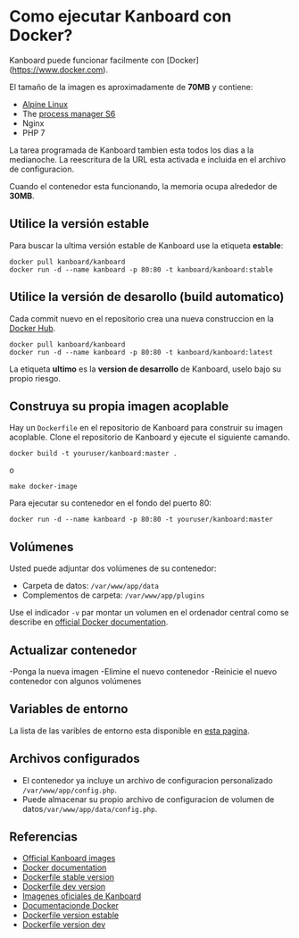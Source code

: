 Como ejecutar Kanboard con Docker?
================================

Kanboard puede funcionar facilmente con [Docker] (https://www.docker.com).

El tamaño de la imagen es aproximadamente de **70MB** y contiene:

- [Alpine Linux](http://alpinelinux.org/)
- The [process manager S6](http://skarnet.org/software/s6/)
- Nginx
- PHP 7

La tarea programada de Kanboard tambien esta todos los dias a la medianoche.
La reescritura de la URL esta activada e incluida en el archivo de configuracion.

Cuando el contenedor esta funcionando, la memoria ocupa alrededor de **30MB**.


Utilice la versión estable
----------------------

Para buscar la ultima versión estable de Kanboard use la etiqueta **estable**:

```bash---terminal
docker pull kanboard/kanboard
docker run -d --name kanboard -p 80:80 -t kanboard/kanboard:stable
```

Utilice la versión de desarollo (build automatico)
---------------------------------------------

Cada commit nuevo en el repositorio crea una nueva construccion en la [Docker Hub](https://registry.hub.docker.com/u/kanboard/kanboard/).


```bash---terminal
docker pull kanboard/kanboard
docker run -d --name kanboard -p 80:80 -t kanboard/kanboard:latest
```

La etiqueta **ultimo** es la **version de desarrollo** de Kanboard, uselo bajo su propio riesgo.

Construya su propia imagen  acoplable
---------------------------

Hay un `Dockerfile` en el repositorio de Kanboard para construir su imagen acoplable.
Clone el repositorio de Kanboard y ejecute el siguiente camando.

```bash---terminal
docker build -t youruser/kanboard:master .
```

o

```bash---terminal
make docker-image
```

Para ejecutar su contenedor en el fondo del puerto 80:

```bash--terminal
docker run -d --name kanboard -p 80:80 -t youruser/kanboard:master
```

Volúmenes
-------

Usted puede adjuntar dos volúmenes de su contenedor:

- Carpeta de datos: `/var/www/app/data`
- Complementos de carpeta: `/var/www/app/plugins`


Use el indicador `-v` par montar un volumen en el ordenador central como se describe en [official Docker documentation](https://docs.docker.com/storage/volumes/).


Actualizar contenedor
----------------------

-Ponga la nueva imagen
-Elimine el nuevo contenedor
-Reinicie el nuevo contenedor con algunos volúmenes

Variables de entorno
---------------------

La lista de las varibles de entorno esta disponible en [esta pagina](env.markdown).

Archivos configurados
------------

- El contenedor ya incluye un archivo de configuracion personalizado `/var/www/app/config.php`.
- Puede almacenar su propio archivo de configuracion de volumen de datos`/var/www/app/data/config.php`.


Referencias
----------

- [Official Kanboard images](https://registry.hub.docker.com/u/kanboard/kanboard/)
- [Docker documentation](https://docs.docker.com/)
- [Dockerfile stable version](https://github.com/kanboard/docker)
- [Dockerfile dev version](https://github.com/kanboard/kanboard/blob/master/Dockerfile)
- [Imagenes oficiales de Kanboard](https://registry.hub.docker.com/u/kanboard/kanboard/)
- [Documentacionde Docker](https://docs.docker.com/)
- [Dockerfile version estable](https://github.com/kanboard/docker)
- [Dockerfile version dev](https://github.com/kanboard/kanboard/blob/master/Dockerfile)
